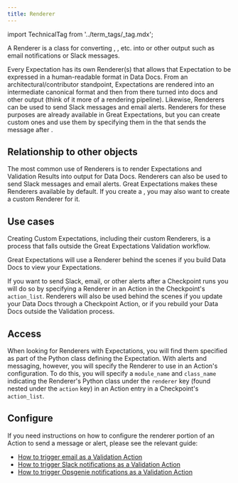 ```yaml
---
title: Renderer
---
```


import TechnicalTag from '../term_tags/_tag.mdx';

A Renderer is a class for converting <TechnicalTag relative="../" tag="expectation" text="Expectations" />, <TechnicalTag relative="../" tag="validation_result" text="Validation Results" />, etc. into <TechnicalTag relative="../" tag="data_docs" text="Data Docs" /> or other output such as email notifications or Slack messages.

Every Expectation has its own Renderer(s) that allows that Expectation to be expressed in a human-readable format in Data Docs.  From an architectural/contributor standpoint, Expectations are rendered into an intermediate canonical format and then from there turned into docs and other output (think of it more of a rendering pipeline).  Likewise, Renderers can be used to send Slack messages and email alerts.  Renderers for these purposes are already available in Great Expectations, but you can create custom ones and use them by specifying them in the <TechnicalTag relative="../" tag="action" text="Action" /> that sends the message after <TechnicalTag relative="../" tag="validation" text="Validation" />.

## Relationship to other objects

The most common use of Renderers is to render Expectations and Validation Results into output for Data Docs.  Renderers can also be used to send Slack messages and email alerts.  Great Expectations makes these Renderers available by default.  If you create a <TechnicalTag relative="../" tag="custom_expectation" text="Custom Expectation" />, you may also want to create a custom Renderer for it.

## Use cases

Creating Custom Expectations, including their custom Renderers, is a process that falls outside the Great Expectations Validation workflow.

Great Expectations will use a Renderer behind the scenes if you build Data Docs to view your Expectations. 

If you want to send Slack, email, or other alerts after a Checkpoint runs you will do so by specifying a Renderer in an Action in the Checkpoint's `action_list`.  Renderers will also be used behind the scenes if you update your Data Docs through a Checkpoint Action, or if you rebuild your Data Docs outside the Validation process.

## Access

When looking for Renderers with Expectations, you will find them specified as part of the Python class defining the Expectation.  With alerts and messaging, however, you will specify the Renderer to use in an Action's configuration.  To do this, you will specify a `module_name` and `class_name` indicating the Renderer's Python class under the `renderer` key (found nested under the `action` key) in an Action entry in a Checkpoint's `action_list`.

## Configure

If you need instructions on how to configure the renderer portion of an Action to send a message or alert, please see the relevant guide:

- [How to trigger email as a Validation Action](/oss/guides/validation/validation_actions/how_to_trigger_email_as_a_validation_action.md)
- [How to trigger Slack notifications as a Validation Action](/oss/guides/validation/validation_actions/how_to_trigger_slack_notifications_as_a_validation_action.md)
- [How to trigger Opsgenie notifications as a Validation Action](/oss/guides/validation/validation_actions/how_to_trigger_opsgenie_notifications_as_a_validation_action.md)
